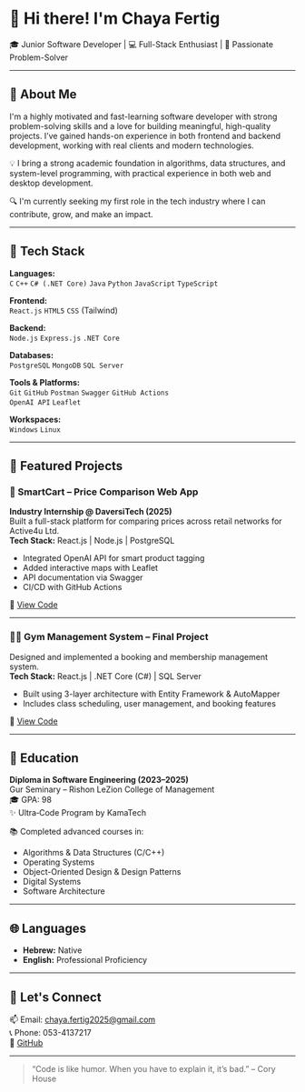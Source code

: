 # 👋 Hi there! I'm Chaya Fertig

🎓 Junior Software Developer | 💻 Full-Stack Enthusiast | 🚀 Passionate Problem-Solver

---

## 🧠 About Me

I'm a highly motivated and fast-learning software developer with strong problem-solving skills and a love for building meaningful, high-quality projects. I’ve gained hands-on experience in both frontend and backend development, working with real clients and modern technologies.

💡 I bring a strong academic foundation in algorithms, data structures, and system-level programming, with practical experience in both web and desktop development.

🔍 I'm currently seeking my first role in the tech industry where I can contribute, grow, and make an impact.

---

## 🔧 Tech Stack

**Languages:**  
`C` `C++` `C# (.NET Core)` `Java` `Python` `JavaScript` `TypeScript`  

**Frontend:**  
`React.js` `HTML5` `CSS` (Tailwind)  

**Backend:**  
`Node.js` `Express.js` `.NET Core`  

**Databases:**  
`PostgreSQL` `MongoDB` `SQL Server`  

**Tools & Platforms:**  
`Git` `GitHub` `Postman` `Swagger` `GitHub Actions`  
`OpenAI API` `Leaflet`  

**Workspaces:**  
`Windows` `Linux`

---

## 💼 Featured Projects

### 🛒 SmartCart – Price Comparison Web App  
**Industry Internship @ DaversiTech (2025)**  
Built a full-stack platform for comparing prices across retail networks for Active4u Ltd.  
**Tech Stack:** React.js | Node.js | PostgreSQL  
- Integrated OpenAI API for smart product tagging  
- Added interactive maps with Leaflet  
- API documentation via Swagger  
- CI/CD with GitHub Actions  

🔗 [View Code](#) <!-- ← Replace with actual GitHub repo link -->

---

### 🏋️‍♀️ Gym Management System – Final Project  
Designed and implemented a booking and membership management system.  
**Tech Stack:** React.js | .NET Core (C#) | SQL Server  
- Built using 3-layer architecture with Entity Framework & AutoMapper  
- Includes class scheduling, user management, and booking features  

🔗 [View Code](#) <!-- ← Replace with actual GitHub repo link -->

---

## 📘 Education

**Diploma in Software Engineering (2023–2025)**  
Gur Seminary – Rishon LeZion College of Management  
🎓 GPA: 98  
✨ Ultra‑Code Program by KamaTech  

📚 Completed advanced courses in:  
- Algorithms & Data Structures (C/C++)  
- Operating Systems  
- Object-Oriented Design & Design Patterns  
- Digital Systems  
- Software Architecture  

---

## 🌐 Languages

- **Hebrew:** Native  
- **English:** Professional Proficiency  

---

## 🤝 Let's Connect

📫 Email: chaya.fertig2025@gmail.com  
📞 Phone: 053-4137217  
💼 [GitHub](https://github.com/cl7217)

---

> “Code is like humor. When you have to explain it, it’s bad.” – Cory House
